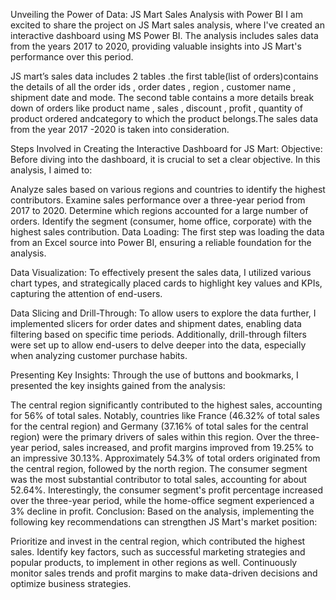 Unveiling the Power of Data: JS Mart Sales Analysis with Power BI
I am excited to share the project on JS Mart sales analysis, where I've created an interactive dashboard using MS Power BI. The analysis includes sales data from the years 2017 to 2020, providing valuable insights into JS Mart's performance over this period.

JS mart’s sales data includes 2 tables .the first table(list of orders)contains the details of all the order ids , order dates , region , customer name , shipment date and mode. The second table contains a more details break down of orders like product name , sales , discount , profit , quantity of product ordered andcategory to which the product belongs.The sales data from the year 2017 -2020 is taken into consideration.

Steps Involved in Creating the Interactive Dashboard for JS Mart:
Objective:
Before diving into the dashboard, it is crucial to set a clear objective. In this analysis, I aimed to:

Analyze sales based on various regions and countries to identify the highest contributors.
Examine sales performance over a three-year period from 2017 to 2020.
Determine which regions accounted for a large number of orders.
Identify the segment (consumer, home office, corporate) with the highest sales contribution.
Data Loading:
The first step was loading the data from an Excel source into Power BI, ensuring a reliable foundation for the analysis.

Data Visualization:
To effectively present the sales data, I utilized various chart types, and strategically placed cards to highlight key values and KPIs, capturing the attention of end-users.

Data Slicing and Drill-Through:
To allow users to explore the data further, I implemented slicers for order dates and shipment dates, enabling data filtering based on specific time periods. Additionally, drill-through filters were set up to allow end-users to delve deeper into the data, especially when analyzing customer purchase habits.

Presenting Key Insights:
Through the use of buttons and bookmarks, I presented the key insights gained from the analysis:

The central region significantly contributed to the highest sales, accounting for 56% of total sales. Notably, countries like France (46.32% of total sales for the central region) and Germany (37.16% of total sales for the central region) were the primary drivers of sales within this region.
Over the three-year period, sales increased, and profit margins improved from 19.25% to an impressive 30.13%.
Approximately 54.3% of total orders originated from the central region, followed by the north region.
The consumer segment was the most substantial contributor to total sales, accounting for about 52.64%. Interestingly, the consumer segment's profit percentage increased over the three-year period, while the home-office segment experienced a 3% decline in profit.
Conclusion:
Based on the analysis, implementing the following key recommendations can strengthen JS Mart's market position:

Prioritize and invest in the central region, which contributed the highest sales. Identify key factors, such as successful marketing strategies and popular products, to implement in other regions as well.
Continuously monitor sales trends and profit margins to make data-driven decisions and optimize business strategies.
